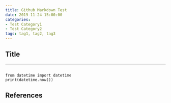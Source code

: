 ```yaml
---
title: Github Markdown Test
date: 2019-11-24 15:00:00
categories:
- Test Category1
- Test Category2
tags: tag1, tag2, tag3
---
```


## Title

***

<pre><code class='python'>
from datetime import datetime
print(datetime.now())
</code></pre>

## References

